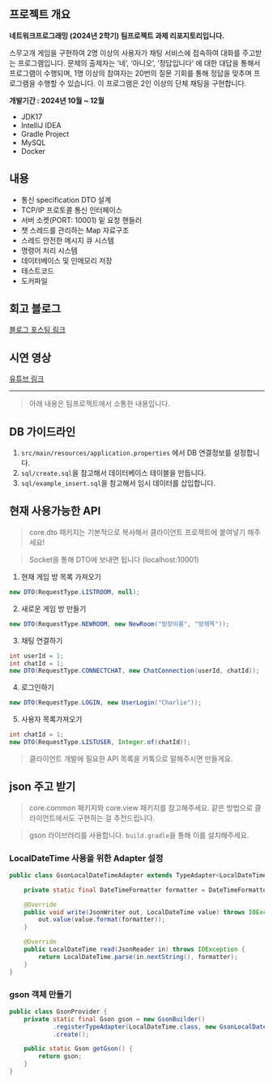 ## 프로젝트 개요
**네트워크프로그래밍 (2024년 2학기) 팀프로젝트 과제 리포지토리입니다.**

스무고개 게임을 구현하여 2명 이상의 사용자가 채팅 서비스에 접속하여 대화를 주고받는 프로그램입니다. 문제의 출제자는 ‘네’, ‘아니오’, ‘정답입니다’ 에 대한 대답을 통해서 프로그램이 수행되며, 1명 이상의 참여자는 20번의 질문 기회를 통해 정답을 맞추며 프로그램을 수행할 수 있습니다. 이 프로그램은 2인 이상의 단체 채팅을 구현합니다.

**개발기간 : 2024년 10월 ~ 12월**

- JDK17
- IntelliJ IDEA 
- Gradle Project
- MySQL
- Docker

## 내용
- 통신 specification DTO 설계
- TCP/IP 프로토콜 통신 인터페이스
- 서버 소켓(PORT: 10001) 밑 요청 핸들러
- 챗 스레드를 관리하는 Map 자료구조
- 스레드 안전한 메시지 큐 시스템
- 명령어 처리 시스템
- 데이터베이스 및 인메모리 저장
- 테스트코드
- 도커파일

## 회고 블로그
[블로그 포스팅 링크](https://cseant.tistory.com/17)

## 시연 영상
[유튜브 링크](https://youtu.be/RykwKWamBDk)

--- 
> 아래 내용은 팀프로젝트에서 소통한 내용입니다. 

## DB 가이드라인

1. `src/main/resources/application.properties` 에서 DB 연결정보를 설정합니다.
2. `sql/create.sql`을 참고해서 데이터베이스 테이블을 만듭니다.
3. `sql/example_insert.sql`을 참고해서 임시 데이터를 삽입합니다.

## 현재 사용가능한 API

> core.dto 패키지는 기본적으로 복사해서 클라이언트 프로젝트에 붙여넣기 해주세요!
 
> Socket을 통해 DTO에 보내면 됩니다 (localhost:10001)

1. 현재 게임 방 목록 가져오기
```java
new DTO(RequestType.LISTROOM, null);
```

2. 새로운 게임 방 만들기 
```java
new DTO(RequestType.NEWROOM, new NewRoom("방장이름", "방제목"));
```

3. 채팅 연결하기
```java
int userId = 1;
int chatId = 1;
new DTO(RequestType.CONNECTCHAT, new ChatConnection(userId, chatId));
```

4. 로그인하기
```java
new DTO(RequestType.LOGIN, new UserLogin("Charlie"));
```

5. 사용자 목록가져오기
```java
int chatId = 1;
new DTO(RequestType.LISTUSER, Integer.of(chatId));
```

> 클라이언트 개발에 필요한 API 목록을 카톡으로 말해주시면 만들게요.

## json 주고 받기

> core.common 패키지와 core.view 패키지를 참고해주세요. 같은 방법으로 클라이언트에서도 구현하는 걸 추천드립니다.

> gson 라이브러리를 사용합니다. `build.gradle`을 통해 이를 설치해주세요.

### LocalDateTime 사용을 위한 Adapter 설정
```java
public class GsonLocalDateTimeAdapter extends TypeAdapter<LocalDateTime> {

    private static final DateTimeFormatter formatter = DateTimeFormatter.ISO_LOCAL_DATE_TIME;

    @Override
    public void write(JsonWriter out, LocalDateTime value) throws IOException {
        out.value(value.format(formatter));
    }

    @Override
    public LocalDateTime read(JsonReader in) throws IOException {
        return LocalDateTime.parse(in.nextString(), formatter);
    }
}
```

### gson 객체 만들기
```java
public class GsonProvider {
    private static final Gson gson = new GsonBuilder()
            .registerTypeAdapter(LocalDateTime.class, new GsonLocalDateTimeAdapter())
            .create();

    public static Gson getGson() {
        return gson;
    }
}
```